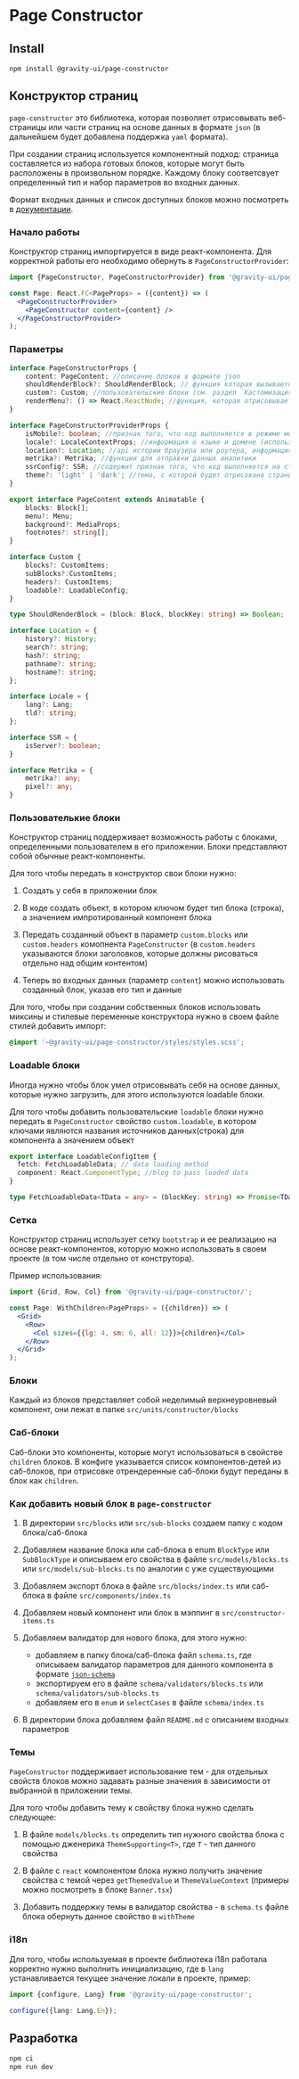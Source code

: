 # Page Constructor

## Install

```shell
npm install @gravity-ui/page-constructor
```

## Конструктор страниц

`page-constructor` это библиотека, которая позволяет отрисовывать веб-страницы или части страниц на основе данных в формате `json` (в дальнейшем будет добавлена поддержка `yaml` формата).

При создании страниц используется компонентный подход: страница составляется из набора готовых блоков, которые могут быть расположены в произвольном порядке. Каждому блоку соответсвует определенный тип и набор параметров во входных данных.

Формат входных данных и список доступных блоков можно посмотреть в [документации](http://localhost:7009/?path=/story/information--containers).

### Начало работы

Конструктор страниц импортируется в виде реакт-компонента. Для корректной работы его необходимо обернуть в `PageConstructorProvider`:

```jsx
import {PageConstructor, PageConstructorProvider} from '@gravity-ui/page-constructor';

const Page: React.FC<PageProps> = ({content}) => (
  <PageConstructorProvider>
    <PageConstructor content={content} />
  </PageConstructorProvider>
);
```

### Параметры

```typescript
interface PageConstructorProps {
    content: PageContent; //описание блоков в формате json
    shouldRenderBlock?: ShouldRenderBlock; // функция которая вызывается при отрисовке каждого блока и позволяет задавать условия его отображения
    custom?: Custom; //пользовательские блоки (см. раздел `Кастомизация`)
    renderMenu?: () => React.ReactNode; //функция, которая отрисовывает меню страницы с навигацией (планируется добавить отрисовку варианта меню по умолчанию)
}

interface PageConstructorProviderProps {
    isMobile?: boolean; //признак того, что код выполняется в режиме мобильного устройства
    locale?: LocaleContextProps; //информация о языке и домене (используется при генерации и оформлении ссылок)
    location?: Location; //api истории браузера или роутера, информация о url страницы
    metrika?: Metrika; //функции для отправки данных аналитики
    ssrConfig?: SSR; //содержит признак того, что код выполняется на стороне сервера
    theme?: 'light' | 'dark'; //тема, с которой будет отрисована страница
}

export interface PageContent extends Animatable {
    blocks: Block[];
    menu?: Menu;
    background?: MediaProps;
    footnotes?: string[];
}

interface Custom {
    blocks?: CustomItems;
    subBlocks?:CustomItems;
    headers?: CustomItems;
    loadable?: LoadableConfig;
}

type ShouldRenderBlock = (block: Block, blockKey: string) => Boolean;

interface Location = {
    history?: History;
    search?: string;
    hash?: string;
    pathname?: string;
    hostname?: string;
};

interface Locale = {
    lang?: Lang;
    tld?: string;
};

interface SSR = {
    isServer?: boolean;
}

interface Metrika = {
    metrika?: any;
    pixel?: any;
}

```

### Пользователькие блоки

Конструктор страниц поддерживает возможность работы с блоками, определенными пользователем в его приложении. Блоки представляют собой обычные реакт-компоненты.

Для того чтобы передать в конструктор свои блоки нужно:

1. Создать у себя в приложении блок

2. В коде создать объект, в котором ключом будет тип блока (строка), а значением импротированный компонент блока

3. Передать созданный объект в параметр `custom.blocks` или `custom.headers` комопнента `PageConstructor` (в `custom.headers` указываются блоки заголовков, которые должны рисоваться отдельно над общим контентом)

4. Теперь во входных данных (параметр `content`) можно использовать созданный блок, указав его тип и данные

Для того, чтобы при создании собственных блоков использовать миксины и стилевые переменные конструктора нужно в своем файле стилей добавить импорт:

```css
@import '~@gravity-ui/page-constructor/styles/styles.scss';
```

### Loadable блоки

Иногда нужно чтобы блок умел отрисовывать себя на основе данных, которые нужно загрузить, для этого используются loadable блоки.

Для того чтобы добавить пользовательские `loadable` блоки нужно передать в `PageConstructor` свойство `custom.loadable`, в котором ключами являются названия источников данных(строка) для компонента а значением объект

```typescript
export interface LoadableConfigItem {
  fetch: FetchLoadableData; // data loading method
  component: React.ComponentType; //blog to pass loaded data
}

type FetchLoadableData<TData = any> = (blockKey: string) => Promise<TData>;
```

### Сетка

Конструктор страниц использует сетку `bootstrap` и ее реализацию на основе реакт-компонентов, которую можно использовать в своем проекте (в том числе отдельно от конструтора).

Пример использования:

```jsx
import {Grid, Row, Col} from '@gravity-ui/page-constructor/';

const Page: WithChildren<PageProps> = ({children}) => (
  <Grid>
    <Row>
      <Col sizes={{lg: 4, sm: 6, all: 12}}>{children}</Col>
    </Row>
  </Grid>
);
```

### Блоки

Каждый из блоков представляет собой неделимый верхнеуровневый компонент, они лежат в папке `src/units/constructor/blocks`

### Саб-блоки

Саб-блоки это компоненты, которые могут использоваться в свойстве `children` блоков. В конфиге указывается список компонентов-детей из саб-блоков, при отрисовке отрендеренные саб-блоки будут переданы в блок как `children`.

### Как добавить новый блок в `page-constructor`

1. В директории `src/blocks` или `src/sub-blocks` создаем папку с кодом блока/саб-блока

2. Добавляем название блока или саб-блока в enum `BlockType` или `SubBlockType` и описываем его свойства в файле `src/models/blocks.ts` или `src/models/sub-blocks.ts` по аналогии с уже существующими

3. Добавляем экспорт блока в файле `src/blocks/index.ts` или саб-блока в файле `src/components/index.ts`

4. Добавляем новый компонент или блок в мэппинг в `src/constructor-items.ts`

5. Добавляем валидатор для нового блока, для этого нужно:

   - добавляем в папку блока/саб-блока файл `schema.ts`, где описываем валидатор параметров для данного компонента в формате [`json-schema`](http://json-schema.org/)
   - экспортируем его в файле `schema/validators/blocks.ts` или `schema/validators/sub-blocks.ts`
   - добавляем его в `enum` и `selectCases` в файле `schema/index.ts`

6. В директории блока добавляем файл `README.md` с описанием входных параметров

### Темы

`PageConstructor` поддерживает использование тем - для отдельных свойств блоков можно задавать разные значения в зависимости от выбранной в приложении темы.

Для того чтобы добавить тему к свойству блока нужно сделать следующее:

1. В файле `models/blocks.ts` определить тип нужного свойства блока с помощью дженерика `ThemeSupporting<T>`, где `T` - тип данного свойства

2. В файле с `react` компонентом блока нужно получить значение свойства с темой через `getThemedValue` и `ThemeValueContext` (примеры можно посмотреть в блоке `Banner.tsx`)

3. Добавить поддержку темы в валидатор свойства - в `schema.ts` файле блока обернуть данное свойство в `withTheme`

### i18n

Для того, чтобы используемая в проекте библиотека i18n работала корректно нужно выполнить инициализацию, где в `lang` устанавливается текущее значение локали в проекте, пример:

```typescript
import {configure, Lang} from '@gravity-ui/page-constructor';

configure({lang: Lang.En});
```

## Разработка

```bash
npm ci
npm run dev
```
